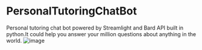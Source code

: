 # PersonalTutoringChatBot
Personal tutoring chat bot powered by Streamlight and Bard API built in python.It could help you answer your million questions about anything in the world.
![image](https://github.com/shruuti321/Personal-Tutoring-Bot/assets/114770273/ce2909b4-ca1d-4d94-83e7-1476495b9562)
